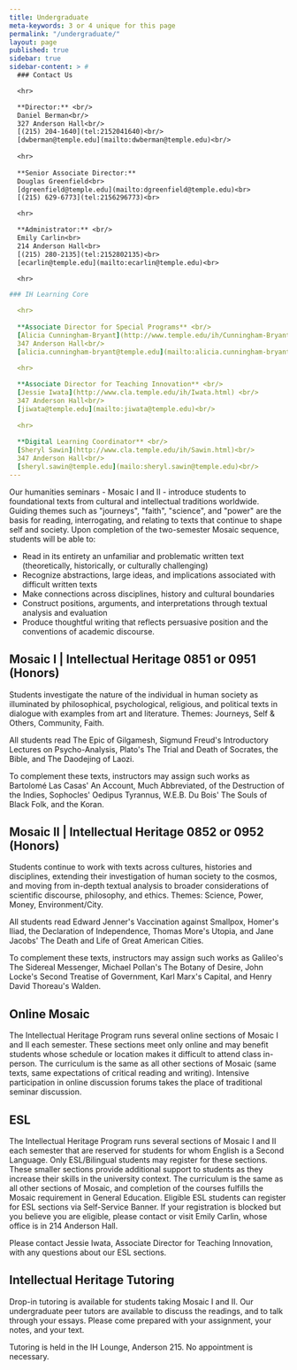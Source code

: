 ```yaml
---
title: Undergraduate
meta-keywords: 3 or 4 unique for this page
permalink: "/undergraduate/"
layout: page
published: true
sidebar: true
sidebar-content: > #
  ### Contact Us

  <hr>

  **Director:** <br/>
  Daniel Berman<br/>
  327 Anderson Hall<br/>
  [(215) 204-1640](tel:2152041640)<br/>
  [dwberman@temple.edu](mailto:dwberman@temple.edu)<br/>
  
  <hr>
  
  **Senior Associate Director:**
  Douglas Greenfield<br>
  [dgreenfield@temple.edu](mailto:dgreenfield@temple.edu)<br>
  [(215) 629-6773](tel:2156296773)<br>

  <hr>

  **Administrator:** <br/>
  Emily Carlin<br>
  214 Anderson Hall<br>
  [(215) 280-2135](tel:2152802135)<br> 
  [ecarlin@temple.edu](mailto:ecarlin@temple.edu)<br>

  <hr>

### IH Learning Core

  <hr>
 
  **Associate Director for Special Programs** <br/>
  [Alicia Cunningham-Bryant](http://www.temple.edu/ih/Cunningham-Bryant.html)<br/>
  347 Anderson Hall<br/>
  [alicia.cunningham-bryant@temple.edu](mailto:alicia.cunningham-bryant@temple.edu)<br/>
 
  <hr>

  **Associate Director for Teaching Innovation** <br/>
  [Jessie Iwata](http://www.cla.temple.edu/ih/Iwata.html) <br/>
  347 Anderson Hall<br/>
  [jiwata@temple.edu](mailto:jiwata@temple.edu)<br/>  
  
  <hr>
  
  **Digital Learning Coordinator** <br/>
  [Sheryl Sawin](http://www.cla.temple.edu/ih/Sawin.html)<br/>
  347 Anderson Hall<br/>
  [sheryl.sawin@temple.edu](mailo:sheryl.sawin@temple.edu)<br/>
---
```


Our humanities seminars - Mosaic I and II - introduce students to foundational texts from cultural and intellectual traditions worldwide. Guiding themes such as "journeys", "faith", "science", and "power" are the basis for reading, interrogating, and relating to texts that continue to shape self and society. Upon completion of the two-semester Mosaic sequence, students will be able to:

- Read in its entirety an unfamiliar and problematic written text (theoretically, historically, or culturally challenging)
- Recognize abstractions, large ideas, and implications associated with difficult written texts
- Make connections across disciplines, history and cultural boundaries
- Construct positions, arguments, and interpretations through textual analysis and evaluation
- Produce thoughtful writing that reflects persuasive position and the conventions of academic discourse.

## Mosaic I | Intellectual Heritage 0851 or 0951 (Honors)

Students investigate the nature of the individual in human society as illuminated by philosophical, psychological, religious, and political texts in dialogue with examples from art and literature. Themes: Journeys, Self & Others, Community, Faith.

All students read The Epic of Gilgamesh, Sigmund Freud's Introductory Lectures on Psycho-Analysis, Plato's The Trial and Death of Socrates, the Bible, and The Daodejing of Laozi.

To complement these texts, instructors may assign such works as Bartolomé Las Casas' An Account, Much Abbreviated, of the Destruction of the Indies, Sophocles' Oedipus Tyrannus, W.E.B. Du Bois' The Souls of Black Folk, and the Koran.

## Mosaic II | Intellectual Heritage 0852 or 0952 (Honors)

Students continue to work with texts across cultures, histories and disciplines, extending their investigation of human society to the cosmos, and moving from in-depth textual analysis to broader considerations of scientific discourse, philosophy, and ethics. Themes: Science, Power, Money, Environment/City.

All students read Edward Jenner's Vaccination against Smallpox, Homer's Iliad, the Declaration of Independence, Thomas More's Utopia, and Jane Jacobs' The Death and Life of Great American Cities.

To complement these texts, instructors may assign such works as Galileo's The Sidereal Messenger, Michael Pollan's The Botany of Desire, John Locke's Second Treatise of Government, Karl Marx's Capital, and Henry David Thoreau's Walden.

## Online Mosaic

The Intellectual Heritage Program runs several online sections of Mosaic I and II each semester. These sections meet only online and may benefit students whose schedule or location makes it difficult to attend class in-person. The curriculum is the same as all other sections of Mosaic (same texts, same expectations of critical reading and writing). Intensive participation in online discussion forums takes the place of traditional seminar discussion.

## ESL

The Intellectual Heritage Program runs several sections of Mosaic I and II each semester that are reserved for students for whom English is a Second Language. Only ESL/Bilingual students may register for these sections. These smaller sections provide additional support to students as they increase their skills in the university context. The curriculum is the same as all other sections of Mosaic, and completion of the courses fulfills the Mosaic requirement in General Education. Eligible ESL students can register for ESL sections via Self-Service Banner. If your registration is blocked but you believe you are eligible, please contact or visit Emily Carlin, whose office is in 214 Anderson Hall.

Please contact Jessie Iwata, Associate Director for Teaching Innovation, with any questions about our ESL sections.

## Intellectual Heritage Tutoring

Drop-in tutoring is available for students taking Mosaic I and II. Our undergraduate peer tutors are available to discuss the readings, and to talk through your essays. Please come prepared with your assignment, your notes, and your text.

Tutoring is held in the IH Lounge, Anderson 215. No appointment is necessary.
